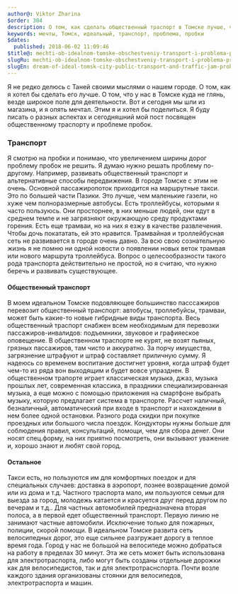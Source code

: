 ```yaml
---
author@: Viktor Zharina
$order: 304
description: О том, как сделать общественный траспорт в Томске лучше, чем он есть сейчас
keywords: мечты, Томск, идеальный, транспорт, проблема, пробки
$dates:
  published: 2018-06-02 11:09:46
$title@: mechti-ob-idealnom-tomske-obschestveniy-transport-i-problema-probok
slugRu: mechti-ob-idealnom-tomske-obschestveniy-transport-i-problema-probok
slugEn: dream-of-ideal-tomsk-city-public-transport-and-traffic-jam-problem
---
```

Я не редко делюсь с Таней своими мыслями о нашем городе. О том, как я хотел бы сделать его лучше. О том, что 
у нас в Томске куда не глянь, везде широкое поле для деятельности. Вот и сегодня мы шли из магазина, и я опять
мечтал. Этим я и хотел бы поделиться. Я буду писать о разных аспектах и сегодняшний мой пост посвящен 
общественному траспорту и проблеме пробок.

### Транспорт
Я смотрю на пробки и понимаю, что увеличением ширины дорог проблему пробок не решить. Я думаю нужно решать 
проблему по-другому. Например, развивать общественный транспорт и альтернативные способы передвижения. В 
городе Томске с этим не очень. 
Основной пассажиропоток приходится на маршрутные такси. Это по большей части Пазики. Это лучше, чем 
маленькие газели, но хуже чем полноразмерные автобусы. Есть троллейбусы, которыми я часто пользуюсь. Они 
просторнее, в них меньше людей, они едут в среднем темпе и не загрязняют окружающую среду продуктами 
горения. Есть еще трамваи, но на них я езжу в качестве развлечения. Чтобы дочь покататать, ей это
нравится. Трамвайная и троллейбусная сеть не развивается в городе очень давно. За всю свою сознательную 
жизнь я не помню ни одной новости о появлении новых веток трамвая или нового маршрута троллейбуса. Вопрос о 
целесообразности такого рода транспорта действительно не простой, но я считаю, что нужно беречь и развивать 
существующее.

#### Общественный транспорт
В моем идеальном Томске подовляющее большинство пасссажиров перевозит общественный транспорт: автобусы, 
троллебуйсы, трамваи, может быть какие-то новые гибридные виды транспорта. Весь общественный траспорт снабжен всем необходимым для перевозки пассажиров-инвалидов: подъемники, звуковое 
и графияеское оповещение. В общественном траспорте не курят, не возят пьяных, грязных пассажиров, там чисто и 
аккуратно. За порчу имущества, загрязнение штрафуют и штраф составляет приличную сумму. Я надеюсь со 
временем воспитание достигнет уровня, когда штраф будет чем-то из ряда вон выходящим и будет вовсе упразднен.
В общественном трапорте играет классическая музыка, джаз, музыка прошлых лет, современная классика, в 
праздники специализированная музыка, а еще можно с помощью приложения на смартфоне выбрать музыку, которую 
предлагает система в транспорте. Рассчет наличный, безналичный, автоматический при входе в транспорт и нахождении в нем более одной 
остановки. Разного рода скидки при покупке проездных или большого числа поездок. Кондукторы 
нужны больше для соблюдения правил, консультаций, помощи, чем для сбора денег. Они носят спец.форму, на них 
приятно посмотреть, они вызывают уважение и, хорошо знают и любят свой город.

#### Остальное
Такси есть, но пользуются им для комфортных поездок и для специальных случаев: доставка в аэропорт, познее возвращение домой или из дома и т.д. 
Частного траспорта мало, им пользуются семьи для выезда за город, молодежь катается и красуется друг перед 
другом по вечерам и т.д.. Для частных автомобилей предназначена вторая полоса, а в первой едет 
общественный транспорт. Первую линию не занимают частные автомобили. Исключение только для пожарных, 
полиции, скорой помощи.
В идеальном Томске развита сеть велосипедных дорог, это еще сильнее разгружает дорогу в теплое время года. 
Город у нас не большой на велосипеде можно добраться на работу в пределах 30 минут. Эта же сеть может быть 
использована для электротраспорта, либо могут быть созданы отдельные дорожки как для велосипедистов, так и 
для электротраснспорта. Почти возле каждого здания организованы стоянки для велосипедов, электротраспорта и машин.
